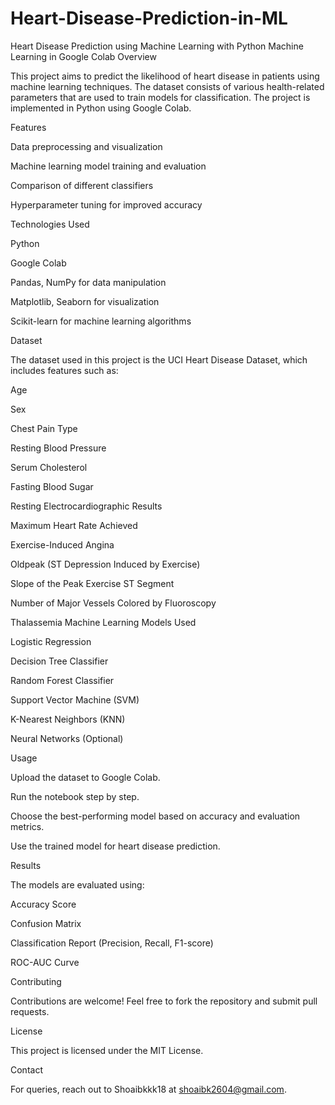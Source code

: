 # Heart-Disease-Prediction-in-ML
Heart Disease Prediction using Machine Learning with Python Machine Learning in Google Colab
Overview

This project aims to predict the likelihood of heart disease in patients using machine learning techniques. The dataset consists of various health-related parameters that are used to train models for classification. The project is implemented in Python using Google Colab.

Features

Data preprocessing and visualization

Machine learning model training and evaluation

Comparison of different classifiers

Hyperparameter tuning for improved accuracy

Technologies Used

Python

Google Colab

Pandas, NumPy for data manipulation

Matplotlib, Seaborn for visualization

Scikit-learn for machine learning algorithms

Dataset

The dataset used in this project is the UCI Heart Disease Dataset, which includes features such as:

Age

Sex

Chest Pain Type

Resting Blood Pressure

Serum Cholesterol

Fasting Blood Sugar

Resting Electrocardiographic Results

Maximum Heart Rate Achieved

Exercise-Induced Angina

Oldpeak (ST Depression Induced by Exercise)

Slope of the Peak Exercise ST Segment

Number of Major Vessels Colored by Fluoroscopy

Thalassemia
Machine Learning Models Used

Logistic Regression

Decision Tree Classifier

Random Forest Classifier

Support Vector Machine (SVM)

K-Nearest Neighbors (KNN)

Neural Networks (Optional)

Usage

Upload the dataset to Google Colab.

Run the notebook step by step.

Choose the best-performing model based on accuracy and evaluation metrics.

Use the trained model for heart disease prediction.

Results

The models are evaluated using:

Accuracy Score

Confusion Matrix

Classification Report (Precision, Recall, F1-score)

ROC-AUC Curve

Contributing

Contributions are welcome! Feel free to fork the repository and submit pull requests.

License

This project is licensed under the MIT License.

Contact

For queries, reach out to Shoaibkkk18 at shoaibk2604@gmail.com.


